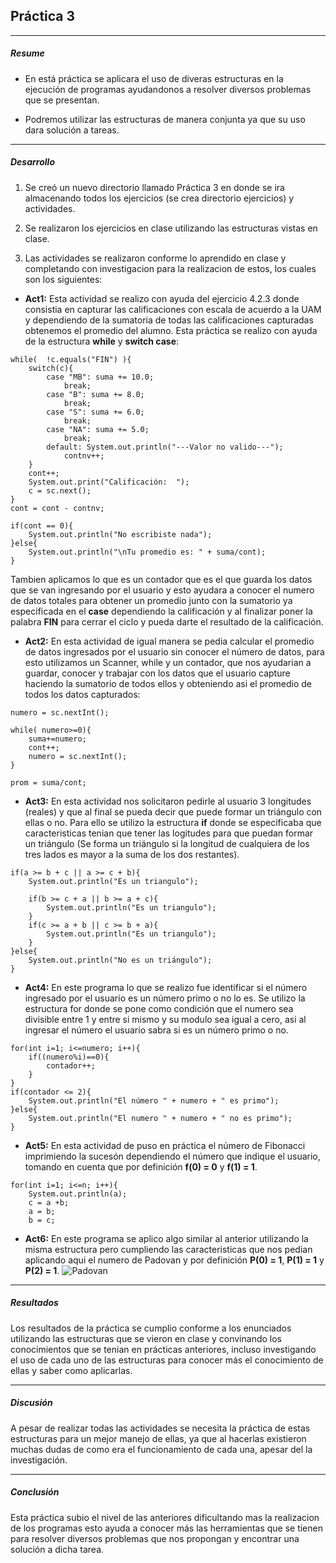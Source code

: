 ## Práctica 3
---
##### Resume
- En está práctica se aplicara el uso de diveras estructuras en la ejecución de programas ayudandonos a resolver diversos problemas que se presentan.

- Podremos utilizar las estructuras de manera conjunta ya que su uso dara solución a tareas.
---
##### Desarrollo
1. Se creó un nuevo directorio llamado Práctica 3 en donde se ira almacenando todos los ejercicios (se crea directorio ejercicios) y actividades.

2. Se realizaron los ejercicios en clase utilizando las estructuras vistas en clase. 

3. Las actividades se realizaron conforme lo aprendido en clase y completando con investigacion para la realizacion de estos, los cuales son los siguientes:
- **Act1:** Esta actividad se realizo con ayuda del ejercicio 4.2.3 donde consistia en capturar las calificaciones con escala de acuerdo a la UAM y dependiendo de la sumatoria de todas las calificaciones capturadas obtenemos el promedio del alumno.
Esta práctica se realizo con ayuda de la estructura **while** y **switch case**:
``` 
while(  !c.equals("FIN") ){
    switch(c){
        case "MB": suma += 10.0;
            break;
        case "B": suma += 8.0;
            break;
        case "S": suma += 6.0;
            break;
        case "NA": suma += 5.0;
            break;
        default: System.out.println("---Valor no valido---");
            contnv++;
    }       
    cont++; 
    System.out.print("Calificación:  ");
    c = sc.next();
}
cont = cont - contnv;
    
if(cont == 0){
    System.out.println("No escribiste nada");
}else{
    System.out.println("\nTu promedio es: " + suma/cont);
}
```
Tambien aplicamos lo que es un contador que es el que guarda los datos que se van ingresando por el usuario y esto ayudara a conocer el numero de datos totales para obtener un promedio junto con la sumatorio ya especificada en el **case** dependiendo la calificación y al finalizar poner la palabra **FIN** para cerrar el ciclo y pueda darte el resultado de la calificación.

- **Act2:** En esta actividad de igual manera se pedia calcular el promedio de datos ingresados por el usuario sin conocer el número de datos, para esto utilizamos un Scanner, while y un contador, que nos ayudarian a guardar, conocer y trabajar con los datos que el usuario capture haciendo la sumatorio de todos ellos y obteniendo asi el promedio de todos los datos capturados:
```
numero = sc.nextInt();
        
while( numero>=0){
    suma+=numero;
    cont++;
    numero = sc.nextInt();
}

prom = suma/cont;
```

- **Act3:** En esta actividad nos solicitaron pedirle al usuario 3 longitudes (reales) y que al final se pueda decir que puede formar un triángulo con ellas o no. Para ello se utilizo la estructura **if** donde se especificaba que caracteristicas tenian que tener las logitudes para que puedan formar un triángulo (Se forma un triángulo si la longitud de cualquiera de los tres lados es mayor a la suma de los dos restantes).
```
if(a >= b + c || a >= c + b){
    System.out.println("Es un triangulo");
            
    if(b >= c + a || b >= a + c){
        System.out.println("Es un triangulo");
    }
    if(c >= a + b || c >= b + a){
        System.out.println("Es un triangulo");
    }
}else{
    System.out.println("No es un triángulo");
}
```
- **Act4:** En este programa lo que se realizo fue identificar si el número ingresado por el usuario es un número primo o no lo es. Se utilizo la estructura for donde se pone como condición que el numero sea divisible entre 1 y entre si mismo y su modulo sea igual a cero, asi al ingresar el número el usuario sabra si es un número primo o no.
```
for(int i=1; i<=numero; i++){
    if((numero%i)==0){
        contador++;
    }
}
if(contador <= 2){
    System.out.println("El número " + numero + " es primo");
}else{
    System.out.println("El numero " + numero + " no es primo");
}
```

- **Act5:** En esta actividad de puso en práctica el número de Fibonacci imprimiendo la sucesón dependiendo el número que indique el usuario, tomando en cuenta que por definición **f(0) = 0** y **f(1) = 1**.
```
for(int i=1; i<=n; i++){
    System.out.println(a);
    c = a +b;
    a = b;
    b = c;
```

- **Act6:** En este programa se aplico algo similar al anterior utilizando la misma estructura pero cumpliendo las caracteristicas que nos pedian aplicando aqui el numero de Padovan y por definición **P(0) = 1**, **P(1) = 1** y **P(2) = 1**.
![Padovan](https://i.imgur.com/9Jn31xa.png)
---
##### Resultados

Los resultados de la práctica se cumplio conforme a los enunciados utilizando las estructuras que se vieron en clase y convinando los conocimientos que se tenian en prácticas anteriores, incluso investigando el uso de cada uno de las estructuras para conocer más el conocimiento de ellas y saber como aplicarlas. 

---
##### Discusión

A pesar de realizar todas las actividades se necesita la práctica de estas estructuras para un mejor manejo de ellas, ya que al hacerlas existieron muchas dudas de como era el funcionamiento de cada una, apesar del la investigación.

---
##### Conclusión

Esta práctica subio el nivel de las anteriores dificultando mas la realizacion de los programas esto ayuda a conocer más las herramientas que se tienen para resolver diversos problemas que nos propongan y encontrar una solución a dicha tarea.